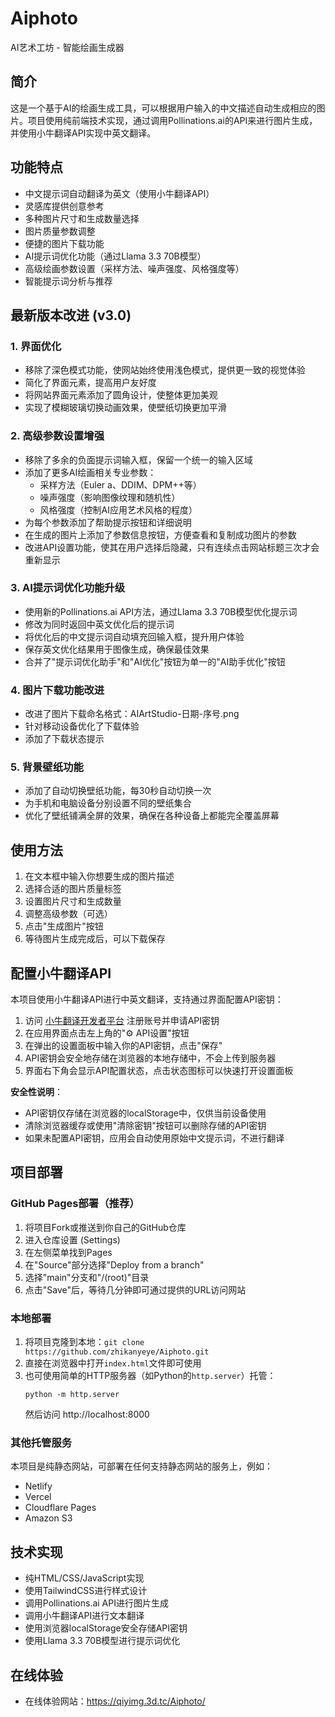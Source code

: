 # Aiphoto

AI艺术工坊 - 智能绘画生成器

## 简介
这是一个基于AI的绘画生成工具，可以根据用户输入的中文描述自动生成相应的图片。项目使用纯前端技术实现，通过调用Pollinations.ai的API来进行图片生成，并使用小牛翻译API实现中英文翻译。

## 功能特点
- 中文提示词自动翻译为英文（使用小牛翻译API）
- 灵感库提供创意参考
- 多种图片尺寸和生成数量选择
- 图片质量参数调整
- 便捷的图片下载功能
- AI提示词优化功能（通过Llama 3.3 70B模型）
- 高级绘画参数设置（采样方法、噪声强度、风格强度等）
- 智能提示词分析与推荐

## 最新版本改进 (v3.0)

### 1. 界面优化
- 移除了深色模式功能，使网站始终使用浅色模式，提供更一致的视觉体验
- 简化了界面元素，提高用户友好度
- 将网站界面元素添加了圆角设计，使整体更加美观
- 实现了模糊玻璃切换动画效果，使壁纸切换更加平滑

### 2. 高级参数设置增强
- 移除了多余的负面提示词输入框，保留一个统一的输入区域
- 添加了更多AI绘画相关专业参数：
  - 采样方法（Euler a、DDIM、DPM++等）
  - 噪声强度（影响图像纹理和随机性）
  - 风格强度（控制AI应用艺术风格的程度）
- 为每个参数添加了帮助提示按钮和详细说明
- 在生成的图片上添加了参数信息按钮，方便查看和复制成功图片的参数
- 改进API设置功能，使其在用户选择后隐藏，只有连续点击网站标题三次才会重新显示

### 3. AI提示词优化功能升级
- 使用新的Pollinations.ai API方法，通过Llama 3.3 70B模型优化提示词
- 修改为同时返回中英文优化后的提示词
- 将优化后的中文提示词自动填充回输入框，提升用户体验
- 保存英文优化结果用于图像生成，确保最佳效果
- 合并了"提示词优化助手"和"AI优化"按钮为单一的"AI助手优化"按钮

### 4. 图片下载功能改进
- 改进了图片下载命名格式：AIArtStudio-日期-序号.png
- 针对移动设备优化了下载体验
- 添加了下载状态提示

### 5. 背景壁纸功能
- 添加了自动切换壁纸功能，每30秒自动切换一次
- 为手机和电脑设备分别设置不同的壁纸集合
- 优化了壁纸铺满全屏的效果，确保在各种设备上都能完全覆盖屏幕

## 使用方法
1. 在文本框中输入你想要生成的图片描述
2. 选择合适的图片质量标签
3. 设置图片尺寸和生成数量
4. 调整高级参数（可选）
5. 点击"生成图片"按钮
6. 等待图片生成完成后，可以下载保存

## 配置小牛翻译API
本项目使用小牛翻译API进行中英文翻译，支持通过界面配置API密钥：

1. 访问 [小牛翻译开发者平台](https://niutrans.com/) 注册账号并申请API密钥
2. 在应用界面点击左上角的"⚙️ API设置"按钮
3. 在弹出的设置面板中输入你的API密钥，点击"保存"
4. API密钥会安全地存储在浏览器的本地存储中，不会上传到服务器
5. 界面右下角会显示API配置状态，点击状态图标可以快速打开设置面板

**安全性说明**：
- API密钥仅存储在浏览器的localStorage中，仅供当前设备使用
- 清除浏览器缓存或使用"清除密钥"按钮可以删除存储的API密钥
- 如果未配置API密钥，应用会自动使用原始中文提示词，不进行翻译

## 项目部署

### GitHub Pages部署（推荐）
1. 将项目Fork或推送到你自己的GitHub仓库
2. 进入仓库设置 (Settings)
3. 在左侧菜单找到Pages
4. 在"Source"部分选择"Deploy from a branch"
5. 选择"main"分支和"/(root)"目录
6. 点击"Save"后，等待几分钟即可通过提供的URL访问网站

### 本地部署
1. 将项目克隆到本地：`git clone https://github.com/zhikanyeye/Aiphoto.git`
2. 直接在浏览器中打开`index.html`文件即可使用
3. 也可使用简单的HTTP服务器（如Python的`http.server`）托管：
   ```
   python -m http.server
   ```
   然后访问 http://localhost:8000

### 其他托管服务
本项目是纯静态网站，可部署在任何支持静态网站的服务上，例如：
- Netlify
- Vercel
- Cloudflare Pages
- Amazon S3

## 技术实现
- 纯HTML/CSS/JavaScript实现
- 使用TailwindCSS进行样式设计
- 调用Pollinations.ai API进行图片生成
- 调用小牛翻译API进行文本翻译
- 使用浏览器localStorage安全存储API密钥
- 使用Llama 3.3 70B模型进行提示词优化

## 在线体验
- 在线体验网站：https://qiyimg.3d.tc/Aiphoto/
